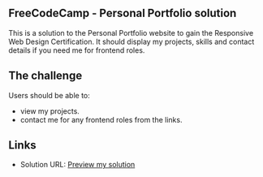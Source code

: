 ## FreeCodeCamp - Personal Portfolio solution

This is a solution to the Personal Portfolio website to gain the Responsive Web Design Certification. 
It should display my projects, skills and contact details if you need me for frontend roles.


## The challenge
Users should be able to:

- view my projects.
- contact me for any frontend roles from the links.

 ## Links

  - Solution URL: [Preview my solution](https://kaka-portfolio.vercel.app/)
